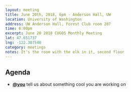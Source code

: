 ```yaml
---
layout: meeting
title: June 20th, 2018, 6pm - Anderson Hall, UW
location: University of Washington
address: UW Anderson Hall, Forest Club room 207
time: 6:00pm
excerpt: June 20 2018 CUGOS Monthly Meeting
lat: 47.651737
lng: -122.307540
category: meetings
notes: It's the room with the elk in it, second floor
---
```



## Agenda
- **[@you](http://cugos.org/people/)** tell us about something cool you are working on

